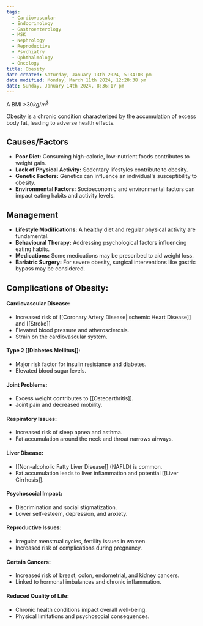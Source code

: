 ```yaml
---
tags:
  - Cardiovascular
  - Endocrinology
  - Gastroenterology
  - MSK
  - Nephrology
  - Reproductive
  - Psychiatry
  - Ophthalmology
  - Oncology
title: Obesity
date created: Saturday, January 13th 2024, 5:34:03 pm
date modified: Monday, March 11th 2024, 12:20:38 pm
date: Sunday, January 14th 2024, 8:36:17 pm
---
```

A BMI >$30 kg/m^3$ 

Obesity is a chronic condition characterized by the accumulation of excess body fat, leading to adverse health effects.

## Causes/Factors

- **Poor Diet:** Consuming high-calorie, low-nutrient foods contributes to weight gain.
- **Lack of Physical Activity:** Sedentary lifestyles contribute to obesity.
- **Genetic Factors:** Genetics can influence an individual's susceptibility to obesity.
- **Environmental Factors:** Socioeconomic and environmental factors can impact eating habits and activity levels.

## Management

- **Lifestyle Modifications:** A healthy diet and regular physical activity are fundamental.
- **Behavioural Therapy:** Addressing psychological factors influencing eating habits.
- **Medications:** Some medications may be prescribed to aid weight loss.
- **Bariatric Surgery:** For severe obesity, surgical interventions like gastric bypass may be considered.


## Complications of Obesity:

#### **Cardiovascular Disease:**

- Increased risk of [[Coronary Artery Disease|Ischemic Heart Disease]] and [[Stroke]]
- Elevated blood pressure and atherosclerosis.
- Strain on the cardiovascular system.

#### **Type 2 [[Diabetes Mellitus]]:**

- Major risk factor for insulin resistance and diabetes.
- Elevated blood sugar levels.

#### **Joint Problems:**
    
- Excess weight contributes to [[Osteoarthritis]].
- Joint pain and decreased mobility.

#### **Respiratory Issues:**

- Increased risk of sleep apnea and asthma.
- Fat accumulation around the neck and throat narrows airways.

#### **Liver Disease:**
    
- [[Non-alcoholic Fatty Liver Disease]] (NAFLD) is common.
- Fat accumulation leads to liver inflammation and potential [[Liver Cirrhosis]].

#### **Psychosocial Impact:**

- Discrimination and social stigmatization.
- Lower self-esteem, depression, and anxiety.

#### **Reproductive Issues:**

- Irregular menstrual cycles, fertility issues in women.
- Increased risk of complications during pregnancy.

#### **Certain Cancers:**

- Increased risk of breast, colon, endometrial, and kidney cancers.
- Linked to hormonal imbalances and chronic inflammation.

#### **Reduced Quality of Life:**

- Chronic health conditions impact overall well-being.
- Physical limitations and psychosocial consequences.